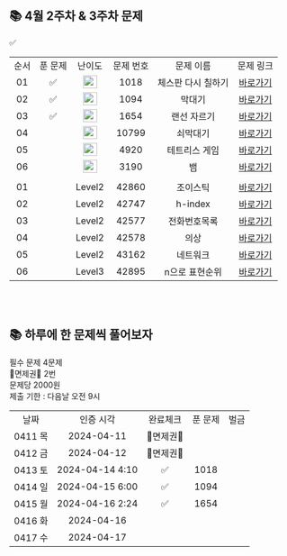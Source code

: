 ## 📚 4월 2주차 & 3주차 문제
✅
<br/>
<table>
  <tr>
    <td align="center">순서</td>
    <td align="center">푼 문제</td>
    <td align="center">난이도</td>
    <td align="center">문제 번호</td>
    <td align="center">문제 이름</td>
    <td align="center">문제 링크</td>
  </tr>
      <tr>
    <td align="center">01</td>
    <td align="center">✅</td>
    <td align="center"><img height="23px" width="25px" src="https://d2gd6pc034wcta.cloudfront.net/tier/7.svg"></td>
    <td align="center">1018</td>
    <td align="center">체스판 다시 칠하기</td>
    <td align="center"><a href="https://www.acmicpc.net/problem/1018">바로가기</a></td>
  </tr>
   <tr>
    <td align="center">02</td>
    <td align="center">✅</td>
    <td align="center"><img height="23px" width="25px" src="https://d2gd6pc034wcta.cloudfront.net/tier/6.svg"></td>
    <td align="center">1094</td>
    <td align="center">막대기</td>
    <td align="center"><a href="https://www.acmicpc.net/problem/1094">바로가기</a></td>
  </tr>
  <tr>
    <td align="center">03</td>
    <td align="center">✅</td>
    <td align="center"><img height="23px" width="25px" src="https://d2gd6pc034wcta.cloudfront.net/tier/9.svg"></td>
    <td align="center">1654</td>
    <td align="center">랜선 자르기</td>
    <td align="center"><a href="https://www.acmicpc.net/problem/1654">바로가기</a></td>
  </tr>
    <tr>
    <td align="center">04</td>
    <td align="center"></td>
    <td align="center"><img height="23px" width="25px" src="https://d2gd6pc034wcta.cloudfront.net/tier/9.svg"></td>
    <td align="center">10799</td>
    <td align="center">쇠막대기</td>
    <td align="center"><a href="https://www.acmicpc.net/problem/10799">바로가기</a></td>
  </tr>
    <tr>
    <td align="center">05</td>
    <td align="center"></td>
    <td align="center"><img height="23px" width="25px" src="https://d2gd6pc034wcta.cloudfront.net/tier/12.svg"></td>
    <td align="center">4920</td>
    <td align="center">테트리스 게임</td>
    <td align="center"><a href="https://www.acmicpc.net/problem/4920">바로가기</a></td>
  </tr>
    <tr>
    <td align="center">06</td>
    <td align="center"></td>
    <td align="center"><img height="23px" width="25px" src="https://d2gd6pc034wcta.cloudfront.net/tier/12.svg"></td>
    <td align="center">3190</td>
    <td align="center">뱀</td>
    <td align="center"><a href="https://www.acmicpc.net/problem/3190">바로가기</a></td>
  </tr>
      <tr>
    <td align="center"></td>
    <td align="center"></td>
    <td align="center"></td>
    <td align="center"></td>
    <td align="center"></td>
    <td align="center"></td>
  </tr>
      <tr>
    <td align="center">01</td>
    <td align="center"></td>
    <td align="center">Level2</td>
    <td align="center">42860</td>
    <td align="center">조이스틱</td>
    <td align="center"><a href="https://school.programmers.co.kr/learn/courses/30/lessons/42860">바로가기</a></td>
  </tr>
   <tr>
    <td align="center">02</td>
    <td align="center"></td>
    <td align="center">Level2</td>
    <td align="center">42747</td>
    <td align="center">h-index</td>
    <td align="center"><a href="https://school.programmers.co.kr/learn/courses/30/lessons/42747">바로가기</a></td>
  </tr>
  <tr>
    <td align="center">03</td>
    <td align="center"></td>
    <td align="center">Level2</td>
    <td align="center">42577</td>
    <td align="center">전화번호목록</td>
    <td align="center"><a href="https://school.programmers.co.kr/learn/courses/30/lessons/42577">바로가기</a></td>
  </tr>
  <tr>
    <td align="center">04</td>
    <td align="center"></td>
    <td align="center">Level2</td>
    <td align="center">42578</td>
    <td align="center">의상</td>
    <td align="center"><a href="https://school.programmers.co.kr/learn/courses/30/lessons/42578">바로가기</a></td>
  </tr>
    <tr>
    <td align="center">05</td>
    <td align="center"></td>
    <td align="center">Level2</td>
    <td align="center">43162</td>
    <td align="center">네트워크</td>
    <td align="center"><a href="https://school.programmers.co.kr/learn/courses/30/lessons/43162">바로가기</a></td>
  </tr>
    <tr>
    <td align="center">06</td>
    <td align="center"></td>
    <td align="center">Level3</td>
    <td align="center">42895</td>
    <td align="center">n으로 표현순위</td>
    <td align="center"><a href="https://school.programmers.co.kr/learn/courses/30/lessons/42895">바로가기</a></td>
  </tr>
</table>
<br/><br/>

## 📚 하루에 한 문제씩 풀어보자
필수 문제 4문제 <br>
🌟면제권🌟 2번 <br>
문제당 2000원 <br>
제출 기한 : 다음날 오전 9시 <br>

<table>
  <tr>
    <td align="center">날짜</td>
    <td align="center">인증 시각</td>
    <td align="center">완료체크</td>
    <td align="center">푼 문제</td>
    <td align="center">벌금</td>
  </tr>
      <tr>
    <td align="center">0411 목</td>
    <td align="center">2024-04-11</td>
    <td align="center">🌟면제권🌟</td>
    <td align="center"></td>
    <td align="center"></td>
  </tr>
    <tr>
    <td align="center">0412 금</td>
    <td align="center">2024-04-12</td>
    <td align="center">🌟면제권🌟</td>
    <td align="center"></td>
    <td align="center"></td>
  </tr>
   <tr>
    <td align="center">0413 토</td>
    <td align="center">2024-04-14 4:10</td>
    <td align="center">✅</td>
    <td align="center">1018</td>
    <td align="center"></td>
  </tr>
  <tr>
    <td align="center">0414 일</td>
    <td align="center">2024-04-15 6:00</td>
    <td align="center">✅</td>
    <td align="center">1094</td>
    <td align="center"></td>
  </tr>
  <tr>
    <td align="center">0415 월</td>
    <td align="center">2024-04-16 2:24</td>
    <td align="center">✅</td>
    <td align="center">1654</td>
    <td align="center"></td>
  </tr>
  <tr>
    <td align="center">0416 화</td>
    <td align="center">2024-04-16</td>
    <td align="center"></td>
    <td align="center"></td>
    <td align="center"></td>
  </tr>
  <tr>
    <td align="center">0417 수</td>
    <td align="center">2024-04-17</td>
    <td align="center"></td>
    <td align="center"></td>
    <td align="center"></td>
  </tr>
</table>
